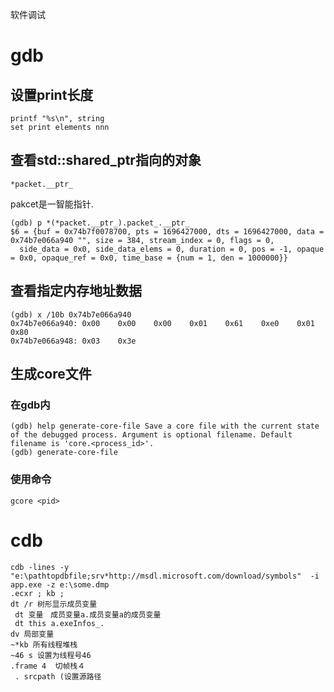 软件调试

# gdb

## 设置print长度

```
printf "%s\n", string
set print elements nnn

```

## 查看std::shared_ptr指向的对象

```
*packet.__ptr_
```

pakcet是一智能指针.

```
(gdb) p *(*packet.__ptr_).packet_.__ptr_
$6 = {buf = 0x74b7f0078700, pts = 1696427000, dts = 1696427000, data = 0x74b7e066a940 "", size = 384, stream_index = 0, flags = 0, 
  side_data = 0x0, side_data_elems = 0, duration = 0, pos = -1, opaque = 0x0, opaque_ref = 0x0, time_base = {num = 1, den = 1000000}}
```

## 查看指定内存地址数据

```
(gdb) x /10b 0x74b7e066a940
0x74b7e066a940: 0x00    0x00    0x00    0x01    0x61    0xe0    0x01    0x80
0x74b7e066a948: 0x03    0x3e
```



## 生成core文件

### 在gdb内

```
(gdb) help generate-core-file Save a core file with the current state of the debugged process. Argument is optional filename. Default filename is 'core.<process_id>'.
(gdb) generate-core-file

```



### 使用命令

```
gcore <pid>
```

# cdb

```
cdb -lines -y "e:\pathtopdbfile;srv*http://msdl.microsoft.com/download/symbols"  -i app.exe -z e:\some.dmp
.ecxr ; kb ;
dt /r 树形显示成员变量
 dt 变量　成员变量a.成员变量a的成员变量
 dt this a.exeInfos_.
dv 局部变量
~*kb 所有线程堆栈
~46 s 设置为线程号46
.frame 4  切帧栈４
 . srcpath (设置源路径

```


